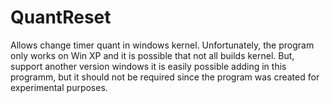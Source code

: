 # QuantReset
 Allows change timer quant in windows kernel.
 Unfortunately, the program only works on Win XP and
 it is possible that not all builds kernel.
 But, support another version windows it is easily
 possible adding in this programm, but it should not be
 required since the program was created for experimental 
 purposes.

